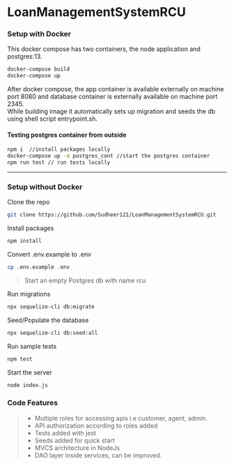 # LoanManagementSystemRCU

<h3> Setup with Docker </h3> 

This docker compose has two containers, the node application and postgres:13. 

  ```bash 
  docker-compose build
  docker-compose up 
  ```
After docker compose, the app container is available externally on machine port 8080 and database container is externally available on machine port 2345.  
While building image it automatically sets up migration and seeds the db using shell script entrypoint.sh. 

<h4> Testing postgres container from outside </h4> 

  ```bash 
  npm i  //install packages locally 
  docker-compose up -d postgres_cont //start the postgres container 
  npm run test // run tests locally 
  ```

<hr> 

 <h3> Setup without Docker </h3> 

Clone the repo 
  ```bash 
 git clone https://github.com/Sudheer121/LoanManagementSystemRCU.git
  ```
Install packages
```bash 
npm install 
```
Convert .env.example to .env 
```bash 
cp .env.example .env  
```

> Start an empty Postgres db with name rcu 

Run migrations
```bash 
npx sequelize-cli db:migrate
```
Seed/Populate the database 
```bash
npx sequelize-cli db:seed:all
``` 
Run sample tests 
```bash
npm test
```
Start the server
```bash
node index.js
```
<h3> Code Features </h3>

> <ul> 
> <li> Multiple roles for accessing apis i.e customer, agent, admin. </li>
> <li> API authorization according to roles added</li>
> <li> Tests added with jest </li> 
> <li> Seeds added for quick start </li>
> <li> MVCS architecture in NodeJs </li>
> <li> DAO layer inside services, can be improved. </li> 
> </ul>

